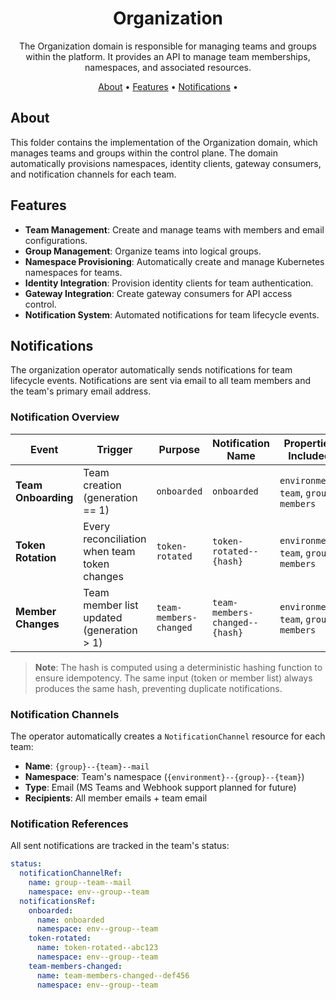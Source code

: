<!--
Copyright 2025 Deutsche Telekom IT GmbH

SPDX-License-Identifier: CC0-1.0    
-->

<p align="center">
  <h1 align="center">Organization</h1>
</p>

<p align="center">
  The Organization domain is responsible for managing teams and groups within the platform. 
  It provides an API to manage team memberships, namespaces, and associated resources.
</p>

<p align="center">
  <a href="#about">About</a> •
  <a href="#features">Features</a> •
  <a href="#notifications">Notifications</a> •
</p>


## About

This folder contains the implementation of the Organization domain, which manages teams and groups within the control plane.
The domain automatically provisions namespaces, identity clients, gateway consumers, and notification channels for each team.

## Features

- **Team Management**: Create and manage teams with members and email configurations.
- **Group Management**: Organize teams into logical groups.
- **Namespace Provisioning**: Automatically create and manage Kubernetes namespaces for teams.
- **Identity Integration**: Provision identity clients for team authentication.
- **Gateway Integration**: Create gateway consumers for API access control.
- **Notification System**: Automated notifications for team lifecycle events.

## Notifications

The organization operator automatically sends notifications for team lifecycle events. Notifications are sent via email to all team members and the team's primary email address.

### Notification Overview

| Event                | Trigger                                      | Purpose                | Notification Name              | Properties Included                       | Hash Generation           |
|----------------------|----------------------------------------------|------------------------|--------------------------------|-------------------------------------------|---------------------------|
| **Team Onboarding**  | Team creation (generation == 1)              | `onboarded`            | `onboarded`                    | `environment`, `team`, `group`, `members` | N/A                       |
| **Token Rotation**   | Every reconciliation when team token changes | `token-rotated`        | `token-rotated--{hash}`        | `environment`, `team`, `group`, `members` | Hash of `TeamToken` value |
| **Member Changes**   | Team member list updated (generation > 1)    | `team-members-changed` | `team-members-changed--{hash}` | `environment`, `team`, `group`, `members` | Hash of `Members` list    |

> **Note**: The hash is computed using a deterministic hashing function to ensure idempotency. The same input (token or member list) always produces the same hash, preventing duplicate notifications.

### Notification Channels

The operator automatically creates a `NotificationChannel` resource for each team:
- **Name**: `{group}--{team}--mail`
- **Namespace**: Team's namespace (`{environment}--{group}--{team}`)
- **Type**: Email (MS Teams and Webhook support planned for future)
- **Recipients**: All member emails + team email

### Notification References

All sent notifications are tracked in the team's status:
```yaml
status:
  notificationChannelRef:
    name: group--team--mail
    namespace: env--group--team
  notificationsRef:
    onboarded:
      name: onboarded
      namespace: env--group--team
    token-rotated:
      name: token-rotated--abc123
      namespace: env--group--team
    team-members-changed:
      name: team-members-changed--def456
      namespace: env--group--team
```